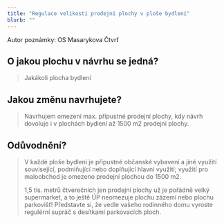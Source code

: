 ```yaml
---
title: "Regulace velikosti prodejní plochy v ploše bydlení"
blurb: ""
---
```


Autor poznámky: OS Masarykova Čtvrť

## O jakou plochu v návrhu se jedná?

> Jakákoli plocha bydlení

## Jakou změnu navrhujete?

> Navrhujem omezení max. přípustné prodejní plochy, kdy návrh dovoluje i v plochách bydlení až 1500 m2 prodejní plochy.

## Odůvodnění?

> V každé ploše bydlení je přípustné občanské vybavení a jiné využití související, podmiňující nebo doplňující hlavní využití; využití pro maloobchod je omezeno prodejní plochou do 1500 m2.
>
> 1,5 tis. metrů čtverečních jen prodejní plochy už je pořádně velký supermarket, a to ještě ÚP neomezuje plochu zázemí nebo plochu parkovišť! Představte si, že vedle vašeho rodinného domu vyroste regulérní supráč s desítkami parkovacích ploch.
